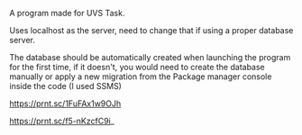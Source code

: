 A program made for UVS Task.

Uses localhost as the server, need to change that if using a proper database server.

The database should be automatically created when launching the program for the first time, if it doesn't, you would need to create the database manually or apply a new migration from the Package manager console inside the code (I used SSMS)

https://prnt.sc/1FuFAx1w9OJh

https://prnt.sc/f5-nKzcfC9i_
